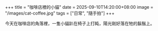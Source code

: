 +++
title = "咖啡店裡的小貓"
date = 2025-09-10T14:20:00+08:00
image = "/images/cat-coffee.jpg"
tags = ["日常", "隨手拍"]
+++

今天在咖啡店的角落裡，一隻小貓趴在椅子上打盹，陽光剛好落在牠的鬍鬚上。
